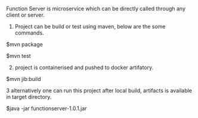Function Server is microservice which can be directly called through any client or server.

1. Project can be build or test using maven, below are the some commands.

$mvn package

$mvn test

2. project is containerised and pushed to docker artifatory.

$mvn jib:build

3 alternatively one can run this project after local build, artifacts is available in target directory.

$java -jar functionserver-1.0.1.jar
